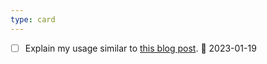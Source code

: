 ```yaml
---
type: card
---
```

- [ ] Explain my usage similar to [this blog post](https://beingpax.medium.com/obsidian-projects-a-better-way-to-manage-text-based-projects-in-obsidian-18c2a991069c). 📅 2023-01-19